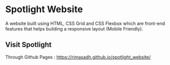 # Spotlight Website
A website built using HTML, CSS Grid and CSS Flexbox which are front-end features that helps building a responsive layout (Mobile Friendly).

## Visit Spotlight
Through Github Pages : https://rimasadh.github.io/spotlight_website/
